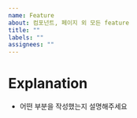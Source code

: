 ```yaml
---
name: Feature
about: 컴포넌트, 페이지 외 모든 feature
title: ""
labels: ""
assignees: ""
---
```


# Explanation

- 어떤 부분을 작성했는지 설명해주세요
